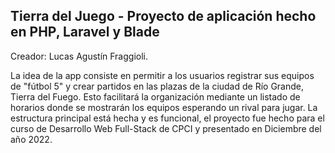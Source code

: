 ## Tierra del Juego - Proyecto de aplicación hecho en PHP, Laravel y Blade
Creador: Lucas Agustín Fraggioli.

La idea de la app consiste en permitir a los usuarios registrar sus equipos de "fútbol 5" y crear partidos en las plazas de la ciudad de Río Grande, Tierra del Fuego.
Esto facilitará la organización mediante un listado de horarios donde se mostrarán los equipos esperando un rival para jugar.
La estructura principal está hecha y es funcional, el proyecto fue hecho para el curso de Desarrollo Web Full-Stack de CPCI y presentado en Diciembre del año 2022.
